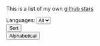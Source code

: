 
<p>This is a list of my own <a href="https://github.com/rrickgauer?tab=stars">github stars</a></p>

<!-- <div class="input-group">
  <div class="input-group-prepend">
    <span class="input-group-text"><i class='bx bx-search'></i></span>
  </div>
  <input type="email" class="form-control" id="search-input" placeholder="Search...">
</div> -->


<div class="d-flex justify-content-between">

  <div class="d-flex align-items-center">
    <span class="mr-2 font-weight-bold">Languages:</span>
    <select id="select-languages" class="form-control" onchange="filterItems()">
      <option value="all">All</option>
    </select>
  </div>

  <div class="dropdown dropdown-sort">
    <button class="btn btn-secondary dropdown-toggle" type="button" data-toggle="dropdown">
      Sort
    </button>
    <div class="dropdown-menu dropdown-options">
      <!-- <h6 class="dropdown-header">Dropdown header</h6> -->
      <button class="dropdown-item" type="button" data-sort-option="alphabetical" onclick="sortItems(this)">Alphabetical</button>
    </div>
  </div>
  
</div>

<div id="stars" class="mt-3"></div>



<script>
  const API    = 'https://api.github.com/users/rrickgauer/starred';
  const link   = 'https://api.github.com/user/22210580/starred?page=2'
  var links    = [];
  var lastPage = 1;

  var languages = [];

  $(document).ready(function() {
    getStars();
  });

  function getStars() {
    $.getJSON(API, function(response, status, xhr) {
      // displayStars(response);
      getLastPage(xhr.getResponseHeader("link"));
      loadLinks();
      getStarsData();
      
    });
  }

  function displayStars(stars) {
    var html = '';
    for (var count = 0; count < stars.length; count++) {
      html += getCardHtml(stars[count]);

      var language = stars[count].language;

      if (!languages.includes(language))
        languages.push(language);
    }

    $("#stars").append(html);
  }



  function getCardHtml(star) {
    var html = '<div class="card"><div class="card-body">';

    // title
    html += '<div class="card-title h4 font-weight-bold">';
    html += '<a href="' + star.owner.html_url + '">' + star.owner.login + '</a>'; // owner
    html += ' / ';
    html += '<a href="' + star.html_url + '" class="repo-title">' + star.name + '</a></div>';         // repo

    // description
    html += '<p class="card-text">' + star.description + '</p>';

    // footer
    html += '<div class="d-flex align-items-center">';
    html += '<span class="badge badge-secondary badge-language mr-4" data-language="' + star.language + '">' + star.language + '</span>';                              // language
    html += '<span class="mr-4"><i class="bx bx-star"></i><span class="ml-1">' + star.stargazers_count + '</span></span>';   // number of stars
    html += '<span class="mr-4"><i class="bx bx-git-repo-forked"></i><span class="ml-1">' + star.forks + '</span></span>';   // number of forks
    html += '</div>';

    // end card-body and card
    html += '</div></div>'; 

    return html;
  }


  function getLastPage(link) {
    var ar = link.split(",");          // Split on commas
    ar[1] = ar[1].trim();
    var newPage = ar[1].split("=");
    lastPage = parseInt(newPage[1].charAt(0));
  }

  function loadLinks() {
    for (var count = 1; count <= lastPage; count++) {
      var newLink = 'https://api.github.com/user/22210580/starred?page=' + count.toString();
      links.push(newLink);
    }
  }

  function getStarsData() {

    var data = {
      Authorization: "token d5df00aa6482edcc03d419de2e660d90e6c25fbb",
    }

    for (var count = 0; count < links.length; count++) {
      $.getJSON(links[count], data, function(response) {
        displayStars(response);
      });
    }

    setTimeout(function(){ 
      getListOfLanguages();
    }, 3000);

  }

  function getListOfLanguages() {
    // sort list
    languages.sort(function (a, b) {
      return (a.toUpperCase() < a.toUpperCase()) ? -1 : 1;
    });

    // generate html
    var html = '';
    for (var count = 0; count < languages.length; count++) {
      html += '<option value="' + languages[count] + '">' + languages[count] + '</option>';
    }


    $("#select-languages").append(html);
  }


  function sortItems(btn) {

    var cards = $(".card");


    cards.sort(function (a, b) {
      var textA = $(a).find('.repo-title').text().toUpperCase();
      var textB = $(b).find('.repo-title').text().toUpperCase();
      return (textA < textB) ? -1 : 1;
    });

    $("#stars").html(cards);

  }

  function filterItems() {
    var selectedOption = $('#select-languages').val();

    $(".card").hide();

    $(".card .badge-language[data-language='" + selectedOption + "']").closest('.card').show();

    


  }


    </script>